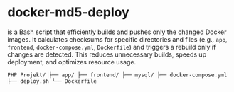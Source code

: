 # docker-md5-deploy
is a Bash script that efficiently builds and pushes only the changed Docker images. It calculates checksums for specific directories and files (e.g., ``app``, ``frontend``, ``docker-compose.yml``, ``Dockerfile``) and triggers a rebuild only if changes are detected. This reduces unnecessary builds, speeds up deployment, and optimizes resource usage.

``PHP
Projekt/
├── app/
├── frontend/
├── mysql/
├── docker-compose.yml
├── deploy.sh
└── Dockerfile
``
